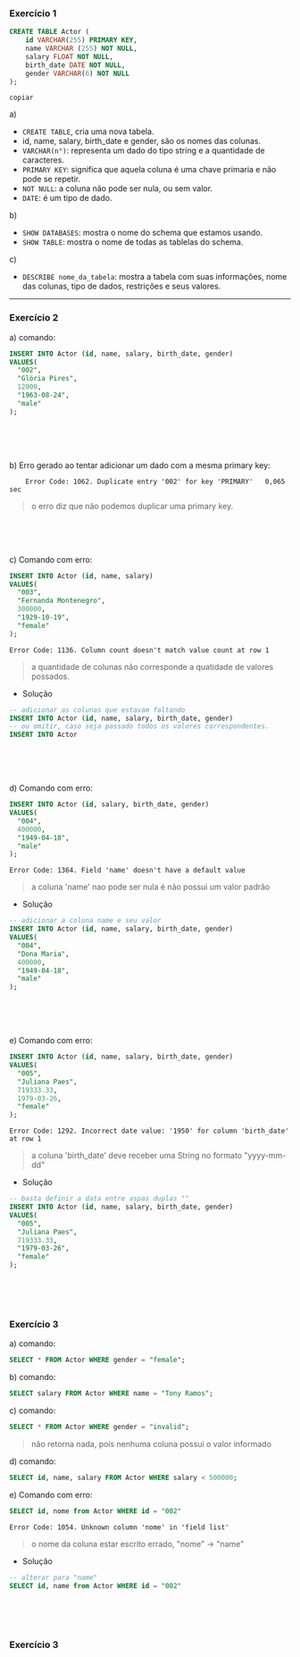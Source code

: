 ### Exercício 1
```sql
CREATE TABLE Actor (
    id VARCHAR(255) PRIMARY KEY,
    name VARCHAR (255) NOT NULL,
    salary FLOAT NOT NULL,
    birth_date DATE NOT NULL,
	gender VARCHAR(6) NOT NULL
);
```

```
copiar
```

a) 
- `CREATE TABLE`, cria uma nova tabela.
- id, name, salary, birth_date e gender, são os nomes das colunas.
- `VARCHAR(n°)`: representa um dado do tipo string e a quantidade de caracteres.
- `PRIMARY KEY`: significa que aquela coluna é uma chave primaria e não pode se repetir.
- `NOT NULL`: a coluna não pode ser nula, ou sem valor.
- `DATE`: é um tipo de dado.

b) 
- `SHOW DATABASES`: mostra o nome do schema que estamos usando.
- `SHOW TABLE`: mostra o nome de todas as tablelas do schema.

c)
- `DESCRIBE nome_da_tabela`: mostra a tabela com suas informações, nome das colunas, tipo de dados, restrições e seus valores.
---


### Exercício 2
a) comando: 
```sql
INSERT INTO Actor (id, name, salary, birth_date, gender)
VALUES(
  "002", 
  "Glória Pires", 
  12000,
  "1963-08-24", 
  "male"
);
```
<br/>
<br/>
<br/>


b)
Erro gerado ao tentar adicionar um dado com a mesma primary key:
```
	Error Code: 1062. Duplicate entry '002' for key 'PRIMARY'	0,065 sec
```
> o erro diz que não podemos duplicar uma primary key.

<br/>
<br/>
<br/>


c) Comando com erro:

```sql
INSERT INTO Actor (id, name, salary)
VALUES(
  "003", 
  "Fernanda Montenegro",
  300000,
  "1929-10-19", 
  "female"
);
```
```
Error Code: 1136. Column count doesn't match value count at row 1
```
> a quantidade de colunas não corresponde a quatidade de valores possados.

- Solução
```sql
-- adicionar as colunas que estavam faltando
INSERT INTO Actor (id, name, salary, birth_date, gender)
-- ou omitir, caso seja passado todos os valores correspondentes.
INSERT INTO Actor
```

<br/>
<br/>
<br/>


d) Comando com erro:
```sql
INSERT INTO Actor (id, salary, birth_date, gender)
VALUES(
  "004",
  400000,
  "1949-04-18", 
  "male"
);
```

```
Error Code: 1364. Field 'name' doesn't have a default value
```
> a coluna 'name' nao pode ser nula é não possui um valor padrão

- Solução
```sql
-- adicionar a coluna name e seu valor
INSERT INTO Actor (id, name, salary, birth_date, gender)
VALUES(
  "004",
  "Dona Maria",
  400000,
  "1949-04-18", 
  "male"
);
```

<br/>
<br/>
<br/>


e) Comando com erro:
```sql
INSERT INTO Actor (id, name, salary, birth_date, gender)
VALUES(
  "005", 
  "Juliana Paes",
  719333.33,
  1979-03-26, 
  "female"
);
```

```
Error Code: 1292. Incorrect date value: '1950' for column 'birth_date' at row 1
```
> a coluna 'birth_date' deve receber uma String no formato "yyyy-mm-dd"

- Solução
```sql
-- basta definir a data entre aspas duplas "" 
INSERT INTO Actor (id, name, salary, birth_date, gender)
VALUES(
  "005", 
  "Juliana Paes",
  719333.33,
  "1979-03-26", 
  "female"
);
```

<br/>
<br/>
<br/>

### Exercício 3
a) comando:

```sql
SELECT * FROM Actor WHERE gender = "female";
```

b) comando:

```sql
SELECT salary FROM Actor WHERE name = "Tony Ramos";
```

c) comando:

```sql
SELECT * FROM Actor WHERE gender = "invalid";
```
> não retorna nada, pois nenhuma coluna possui o valor informado

d) comando:

```sql
SELECT id, name, salary FROM Actor WHERE salary < 500000;
```
e) Comando com erro:
```sql
SELECT id, nome from Actor WHERE id = "002"
```

```
Error Code: 1054. Unknown column 'nome' in 'field list'
```
> o nome da coluna estar escrito errado, "nome" -> "name"

- Solução
```sql
-- alterar para "name"
SELECT id, name from Actor WHERE id = "002"
```


<br/>
<br/>
<br/>

### Exercício 3